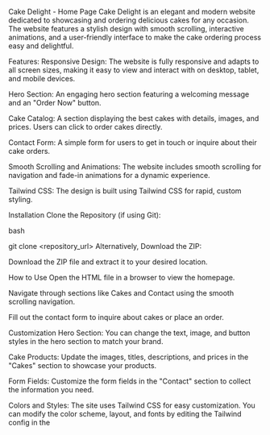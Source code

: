 Cake Delight - Home Page
Cake Delight is an elegant and modern website dedicated to showcasing and ordering delicious cakes for any occasion. The website features a stylish design with smooth scrolling, interactive animations, and a user-friendly interface to make the cake ordering process easy and delightful.

Features:
Responsive Design: The website is fully responsive and adapts to all screen sizes, making it easy to view and interact with on desktop, tablet, and mobile devices.

Hero Section: An engaging hero section featuring a welcoming message and an "Order Now" button.

Cake Catalog: A section displaying the best cakes with details, images, and prices. Users can click to order cakes directly.

Contact Form: A simple form for users to get in touch or inquire about their cake orders.

Smooth Scrolling and Animations: The website includes smooth scrolling for navigation and fade-in animations for a dynamic experience.

Tailwind CSS: The design is built using Tailwind CSS for rapid, custom styling.

Installation
Clone the Repository (if using Git):

bash

git clone <repository_url>
Alternatively, Download the ZIP:

Download the ZIP file and extract it to your desired location.

How to Use
Open the HTML file in a browser to view the homepage.

Navigate through sections like Cakes and Contact using the smooth scrolling navigation.

Fill out the contact form to inquire about cakes or place an order.

Customization
Hero Section: You can change the text, image, and button styles in the hero section to match your brand.

Cake Products: Update the images, titles, descriptions, and prices in the "Cakes" section to showcase your products.

Form Fields: Customize the form fields in the "Contact" section to collect the information you need.

Colors and Styles: The site uses Tailwind CSS for easy customization. You can modify the color scheme, layout, and fonts by editing the Tailwind config in the <script> section.

Demo
You can check out the live demo by opening the HTML file in your browser.

Technologies Used
HTML: For page structure.

CSS (Tailwind CSS): For responsive design and styling.

JavaScript: For smooth scrolling and fade-in animations.

Intersection Observer API: To trigger animations when elements scroll into view.

preview


![Screenshot 2025-04-15 144536](https://github.com/user-attachments/assets/63f6a40f-10b9-4ca1-95a0-6c1ec45cc58a)
![Screenshot 2025-04-15 144548](https://github.com/user-attachments/assets/a5dbb0ac-e44a-4a27-8fb2-fa2748517571)
![Screenshot 2025-04-15 144558](https://github.com/user-attachments/assets/6a96450d-b7a4-4494-860a-8d9cb609d098)







